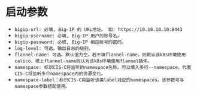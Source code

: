 # 启动参数

* `bigip-url: 必填, Big-IP 的 URL地址。 如: https://10.10.10.10:8443 `
* `bigip-username: 必填, Big-IP 用户的账号名。`
* `bigip-password: 必填, Big-IP 相应账号的密码。`
* `log-level: 可选。输出日志的级别。`
* `flannel-name: 可选。默认值为空。若不填flannel-name，则默认该k8s环境使用calico，填上flannel-name则认为该k8s环境使用flannel插件。`
* `namespace: 标识CIS-C将监听的namespace名称。可以填入多行--namespace，代表CIS-C将监听多个namespace内的资源变化。 `
* `namespace-label：标识CIS-C将监听该类label对应的namespaces。该参数可与namespace参数搭配使用。`
